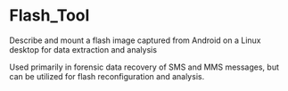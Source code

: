 # Flash_Tool
Describe and mount a flash image captured from Android on a Linux desktop for data extraction and analysis

Used primarily in forensic data recovery of SMS and MMS messages, but can be utilized for flash reconfiguration and analysis.
